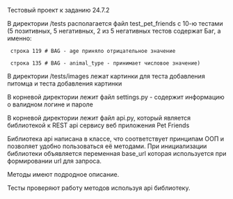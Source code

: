 Тестовый проект к заданию 24.7.2

В директории /tests располагается файл test_pet_friends с 10-ю тестами (5 позитивных, 5 негативных, 2 из 5 негативных тестов содержат Баг, а именно:

     строка 119 # BAG - age приняло отрицательное значение
  
     строка 135 # BAG - animal_type - принимает числовое значение)

В директории /tests/images лежат картинки для теста добавления питомца и теста добавления картинки

В корневой директории лежит файл settings.py - содержит информацию о валидном логине и пароле

В корневой директории лежит файл api.py, который является библиотекой к REST api сервису веб приложения Pet Friends

Библиотека api написана в классе, что соответствует принципам ООП и позволяет удобно пользоваться её методами. При инициализации библиотеки объявляется переменная base_url которая используется при формировании url для запроса.

Методы имеют подродное описание.

Тесты проверяют работу методов используя api библиотеку.
